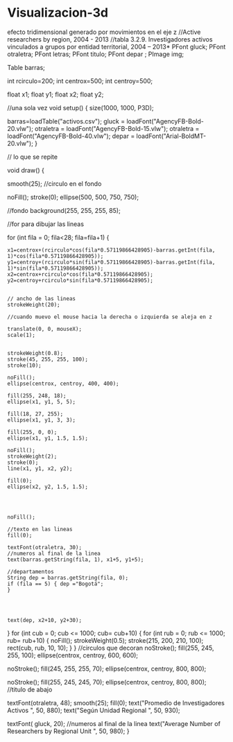 # Visualizacion-3d
efecto tridimensional  generado por movimientos en el eje z
//Active researchers by region, 2004 - 2013
//tabla 3.2.9. Investigadores activos vinculados a grupos por entidad territorial, 2004 – 2013*
PFont gluck;
PFont otraletra;
PFont letras;
PFont titulo; 
PFont  depar ;
PImage img;

Table barras;

int rcirculo=200;
int centrox=500;
int centroy=500;

float x1;
float y1;
float x2;
float y2;


//una sola vez
void setup()
{ 
  size(1000, 1000, P3D); 


  barras=loadTable("activos.csv"); 
  gluck = loadFont("AgencyFB-Bold-20.vlw"); 
  otraletra = loadFont("AgencyFB-Bold-15.vlw"); 
  otraletra = loadFont("AgencyFB-Bold-40.vlw");
  depar = loadFont("Arial-BoldMT-20.vlw");
}



// lo que se repite 

void draw() { 



  smooth(25);
  //circulo en el fondo 

  noFill();
  stroke(0);
  ellipse(500, 500, 750, 750);

  //fondo
  background(255, 255, 255, 85);

  //for para dibujar las lineas 


  for (int fila = 0; fila<28; fila=fila+1) {

    x1=centrox+(rcirculo*cos(fila*0.57119866428905)-barras.getInt(fila, 1)*cos(fila*0.57119866428905));
    y1=centroy+(rcirculo*sin(fila*0.57119866428905)-barras.getInt(fila, 1)*sin(fila*0.57119866428905));
    x2=centrox+rcirculo*cos(fila*0.57119866428905);
    y2=centroy+rcirculo*sin(fila*0.57119866428905);


    // ancho de las lineas
    strokeWeight(20);

    //cuando muevo el mouse hacia la derecha o izquierda se aleja en z

    translate(0, 0, mouseX);
    scale(1);


    strokeWeight(0.8); 
    stroke(45, 255, 255, 100);
    stroke(10); 

    noFill();
    ellipse(centrox, centroy, 400, 400);

    fill(255, 248, 18);
    ellipse(x1, y1, 5, 5);

    fill(18, 27, 255);
    ellipse(x1, y1, 3, 3);

    fill(255, 0, 0);
    ellipse(x1, y1, 1.5, 1.5);

    noFill();       
    strokeWeight(2); 
    stroke(0);
    line(x1, y1, x2, y2);

    fill(0);
    ellipse(x2, y2, 1.5, 1.5);




    noFill();

    //texto en las lineas 
    fill(0);

    textFont(otraletra, 30);
    //numeros al final de la linea
    text(barras.getString(fila, 1), x1+5, y1+5);

    //departamentos 
    String dep = barras.getString(fila, 0);
    if (fila == 5) { dep ="Bogotá"; 
    }
   

    
    
    text(dep, x2+10, y2+30);
  }
  for (int cub = 0; cub <= 1000; cub= cub+10) {
    for (int rub = 0; rub <= 1000; rub= rub+10) {
      noFill();
      strokeWeight(0.5);
      stroke(215, 200, 210, 100);
      rect(cub, rub, 10, 10);
    }
  }
  //circulos que decoran 
  noStroke();
  fill(255, 245, 255, 100);
  ellipse(centrox, centroy, 600, 600);

  noStroke();
  fill(245, 255, 255, 70);
  ellipse(centrox, centroy, 800, 800);

  noStroke();
  fill(255, 245, 245, 70);
  ellipse(centrox, centroy, 800, 800);
  //titulo de abajo 



  textFont(otraletra, 48);
  smooth(25);
  fill(0);
  text("Promedio de Investigadores Activos ", 50, 880);
  text("Según Unidad Regional ", 50, 930);

  textFont( gluck, 20);
  //numeros al final de la linea
  text("Average Number of Researchers by Regional Unit ", 50, 980);
}

